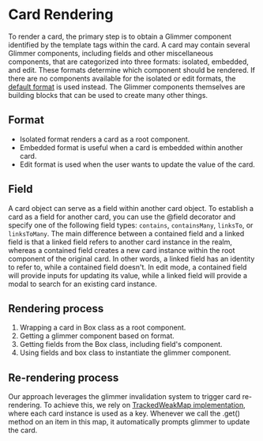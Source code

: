 # Card Rendering

To render a card, the primary step is to obtain a Glimmer component identified by the template tags within the card. A card may contain several Glimmer components, including fields and other miscellaneous components, that are categorized into three formats: isolated, embedded, and edit. These formats determine which component should be rendered. If there are no components available for the isolated or edit formats, the [default format](../packages/base/default-card-component.gts) is used instead. The Glimmer components themselves are building blocks that can be used to create many other things.

## Format
- Isolated format renders a card as a root component.
- Embedded format is useful when a card is embedded within another card.
- Edit format is used when the user wants to update the value of the card.

## Field
A card object can serve as a field within another card object. To establish a card as a field for another card, you can use the @field decorator and specify one of the following field types: `contains`, `containsMany`, `linksTo`, or `linksToMany`. The main difference between a contained field and a linked field is that a linked field refers to another card instance in the realm, whereas a contained field creates a new card instance within the root component of the original card. In other words, a linked field has an identity to refer to, while a contained field doesn't. In edit mode, a contained field will provide inputs for updating its value, while a linked field will provide a modal to search for an existing card instance.

## Rendering process
1. Wrapping a card in Box class as a root component.
2. Getting a glimmer component based on format.
3. Getting fields from the Box class, including field's component.
4. Using fields and box class to instantiate the glimmer component.

## Re-rendering process
Our approach leverages the glimmer invalidation system to trigger card re-rendering. To achieve this, we rely on [TrackedWeakMap implementation](../packages/base/card-api.gts#L136-L138), where each card instance is used as a key. Whenever we call the .get() method on an item in this map, it automatically prompts glimmer to update the card.